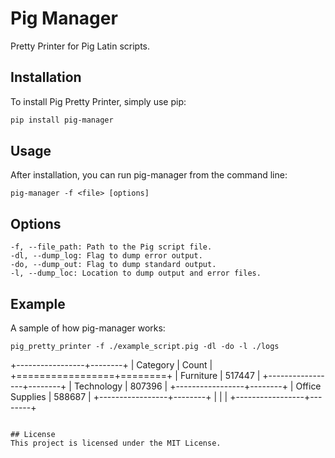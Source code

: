 # Pig Manager
Pretty Printer for Pig Latin scripts.

## Installation
To install Pig Pretty Printer, simply use pip:
```bash
pip install pig-manager
```

## Usage
After installation, you can run pig-manager from the command line:
```
pig-manager -f <file> [options]
```

## Options
```
-f, --file_path: Path to the Pig script file.
-dl, --dump_log: Flag to dump error output.
-do, --dump_out: Flag to dump standard output.
-l, --dump_loc: Location to dump output and error files.
```

## Example
A sample of how pig-manager works:
```
pig_pretty_printer -f ./example_script.pig -dl -do -l ./logs
```

+-----------------+--------+
| Category        | Count  |
+=================+========+
| Furniture       | 517447 |
+-----------------+--------+
| Technology      | 807396 |
+-----------------+--------+
| Office Supplies | 588687 |
+-----------------+--------+
|                 |        |
+-----------------+--------+

```

## License
This project is licensed under the MIT License.

